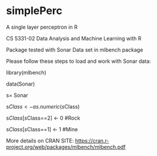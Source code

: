 # simplePerc
A single layer perceptron in R

CS 5331-02 Data Analysis and Machine Learning with R

Package tested with Sonar Data set in mlbench package

Please follow these steps to load and work with Sonar data:

library(mlbench)

data(Sonar)

s= Sonar

s$Class <- as.numeric(s$Class)

s$Class[s$Class==2] <- 0 #Rock

s$Class[s$Class==1] <- 1 #Mine

More details on CRAN SITE:
https://cran.r-project.org/web/packages/mlbench/mlbench.pdf
